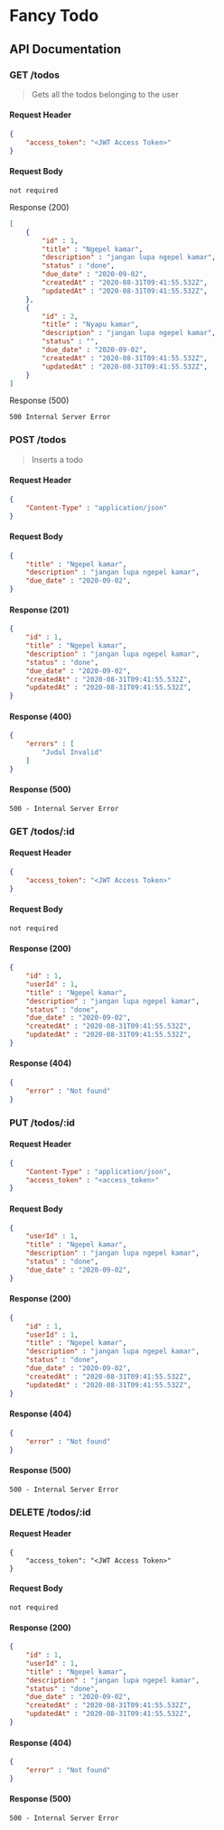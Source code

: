 # Fancy Todo
## API Documentation

### GET /todos
> Gets all the todos belonging to the user
#### Request Header 
```json
{
    "access_token": "<JWT Access Token>"
}
```
#### Request Body
```
not required
``` 
Response (200)
```json
[
    {
        "id" : 1,
        "title" : "Ngepel kamar",
        "description" : "jangan lupa ngepel kamar",
        "status" : "done",
        "due_date" : "2020-09-02",
        "createdAt" : "2020-08-31T09:41:55.532Z",
        "updatedAt" : "2020-08-31T09:41:55.532Z",
    },
    {
        "id" : 2,
        "title" : "Nyapu kamar",
        "description" : "jangan lupa ngepel kamar",
        "status" : "",
        "due_date" : "2020-09-02",
        "createdAt" : "2020-08-31T09:41:55.532Z",
        "updatedAt" : "2020-08-31T09:41:55.532Z",
    }
]
```
Response (500)
```
500 Internal Server Error
```

### POST /todos
> Inserts a todo
#### Request Header 
```json
{
    "Content-Type" : "application/json"
}
```
#### Request Body
```json
{
    "title" : "Ngepel kamar",
    "description" : "jangan lupa ngepel kamar",
    "due_date" : "2020-09-02",
}
```

#### Response (201)
```json
{
    "id" : 1,
    "title" : "Ngepel kamar",
    "description" : "jangan lupa ngepel kamar",
    "status" : "done",
    "due_date" : "2020-09-02",
    "createdAt" : "2020-08-31T09:41:55.532Z",
    "updatedAt" : "2020-08-31T09:41:55.532Z",
}
```
#### Response (400)
```json
{
    "errors" : [
        "Judul Invalid"
    ]
}
```
#### Response (500)
```
500 - Internal Server Error
```

### GET /todos/:id
#### Request Header 
```json
{
    "access_token": "<JWT Access Token>"
}
```
#### Request Body
```
not required
``` 
#### Response (200)
```json
{
    "id" : 1,
    "userId" : 1,
    "title" : "Ngepel kamar",
    "description" : "jangan lupa ngepel kamar",
    "status" : "done",
    "due_date" : "2020-09-02",
    "createdAt" : "2020-08-31T09:41:55.532Z",
    "updatedAt" : "2020-08-31T09:41:55.532Z",
}
```
#### Response (404)
```json
{
    "error" : "Not found"
}
```

### PUT /todos/:id
#### Request Header
```json
{
    "Content-Type" : "application/json",
    "access_token" : "<access_token>"
}
```

#### Request Body
```json
{
    "userId" : 1,
    "title" : "Ngepel kamar",
    "description" : "jangan lupa ngepel kamar",
    "status" : "done",
    "due_date" : "2020-09-02",
}   
```

#### Response (200)
```json
{
    "id" : 1,
    "userId" : 1,
    "title" : "Ngepel kamar",
    "description" : "jangan lupa ngepel kamar",
    "status" : "done",
    "due_date" : "2020-09-02",
    "createdAt" : "2020-08-31T09:41:55.532Z",
    "updatedAt" : "2020-08-31T09:41:55.532Z",
}
```

#### Response (404)
```json
{
    "error" : "Not found"
}
```

#### Response (500)
```
500 - Internal Server Error
```

### DELETE /todos/:id
#### Request Header 
```
{
    "access_token": "<JWT Access Token>"
}
```
#### Request Body
```
not required
``` 
#### Response (200)
```json
{
    "id" : 1,
    "userId" : 1,
    "title" : "Ngepel kamar",
    "description" : "jangan lupa ngepel kamar",
    "status" : "done",
    "due_date" : "2020-09-02",
    "createdAt" : "2020-08-31T09:41:55.532Z",
    "updatedAt" : "2020-08-31T09:41:55.532Z",
}
```
#### Response (404)
```json
{
    "error" : "Not found"
}
```
#### Response (500)
```
500 - Internal Server Error
```